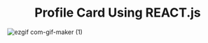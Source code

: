 <h1 align="center">Profile Card Using REACT.js</h1>


![ezgif com-gif-maker (1)](https://user-images.githubusercontent.com/81869501/195427694-2e036382-bab9-426d-a33e-da802688c77e.gif)
